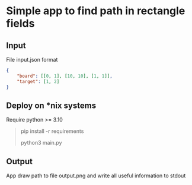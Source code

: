 # Simple app to find path in rectangle fields

## Input

File input.json
format
```json
{
    "board": [[0, 1], [10, 10], [1, 1]],
    "target": [1, 2]
}
```
## Deploy on *nix systems
Require python >= 3.10

> pip install -r requirements
> 
> python3 main.py

## Output

App draw path to file output.png and write all useful information
to stdout
